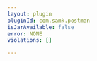 ```yaml
---
layout: plugin
pluginId: com.samk.postman
isJarAvailable: false
error: NONE
violations: []

---
```

